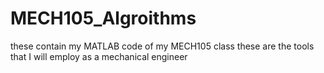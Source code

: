 # MECH105_Algroithms
these contain my MATLAB code of my MECH105 class
these are the tools that I will employ as a mechanical engineer
